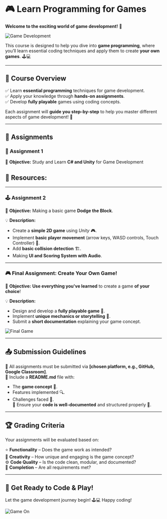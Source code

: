 # 🎮 Learn Programming for Games  
**Welcome to the exciting world of game development!** 🚀  

![Game Development](https://media3.giphy.com/media/v1.Y2lkPTc5MGI3NjExZnpjNDBraTJ2a3FzMGJ0MHczdjhwZmF3d3FlOXA2a3RkMHlocXcxaSZlcD12MV9pbnRlcm5hbF9naWZfYnlfaWQmY3Q9Zw/1ylOHgLDKw7eD8WgoB/giphy.gif)

This course is designed to help you dive into **game programming**, where you’ll learn essential coding techniques and apply them to create **your own games**. 🕹️💻  

---

## 📌 Course Overview  

✅ Learn **essential programming** techniques for game development.  
✅ Apply your knowledge through **hands-on assignments**.  
✅ Develop **fully playable** games using coding concepts.  

Each assignment will **guide you step-by-step** to help you master different aspects of game development! 🎯  

---

## 📝 Assignments  

### 🎲 **Assignment 1**  
📌 **Objective:** Study and Learn **C# and Unity** for Game Development

📝 **Resources:**
- 

---

### 🕹️ **Assignment 2**  
📌 **Objective:** Making a basic game **Dodge the Block**.  

💡 **Description:**  
- Create a **simple 2D game** using _Unity_ 🎮.  
- Implement **basic player movement** (arrow keys, WASD controls, Touch Controller) 🎯.  
- Add **basic collision detection** 🏗️.
- Making **UI and Scoring System with Audio**. 

---

### 🎮 **Final Assignment: Create Your Own Game!**  
📌 **Objective:** **Use everything you've learned** to create a game **of your choice**!  

💡 **Description:**  
- Design and develop a **fully playable game** 🚀.  
- Implement **unique mechanics or storytelling** 📝.  
- Submit a **short documentation** explaining your game concept.  

![Final Game](https://media.giphy.com/media/v1.Y2lkPTc5MGI3NjExdmNiNGs4a3E2cjRtMHFla2s3ZzNxa2s2bXNnb3RhanZuNHJra3pqeSZlcD12MV9naWZzX3NlYXJjaCZjdD1n/pqMSyHmekA1Qe7Utp7/giphy.gif)

---

## 📤 Submission Guidelines  
📌 All assignments must be submitted via **[chosen platform, e.g., GitHub, Google Classroom]**.  
📌 Include a **README.md** file with:  
  - The **game concept** 🎯.  
  - Features implemented 🔍.  
  - Challenges faced 🚧.  
📌 Ensure your **code is well-documented** and structured properly 💾.  

---

## 🏆 Grading Criteria  
Your assignments will be evaluated based on:  

⭐ **Functionality** – Does the game work as intended?  
🌟 **Creativity** – How unique and engaging is the game concept?  
⚙️ **Code Quality** – Is the code clean, modular, and documented?  
🎯 **Completion** – Are all requirements met?  

---

## 🚀 Get Ready to Code & Play!  
Let the game development journey begin! 🕹️💻 Happy coding!  

![Game On](https://media.giphy.com/media/5UAofAl6g5t1GL5nO8/giphy.gif?cid=790b761108e223b3e6e4hrqs24gmj260p90h44vu4fq913r1&ep=v1_gifs_search&rid=giphy.gif&ct=g)  
